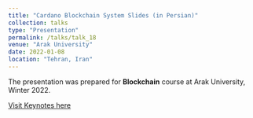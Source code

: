 ```yaml
---
title: "Cardano Blockchain System Slides (in Persian)"
collection: talks
type: "Presentation"
permalink: /talks/talk_18
venue: "Arak University"
date: 2022-01-08
location: "Tehran, Iran"
---
```


The presentation was prepared for **Blockchain** course at Arak University, Winter 2022.

[Visit Keynotes here](https://alirezasn.github.io/files/talks/talk_19_slides.pdf)